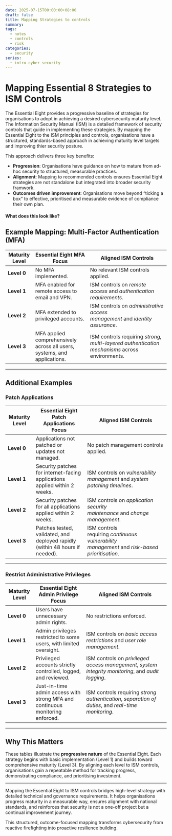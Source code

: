 ```yaml
---
date: 2025-07-15T00:00:00+08:00
draft: false
title: Mapping Strategies to controls
summary:
tags:
  - notes
  - controls
  - risk
categories:
  - security
series:
  - intro-cyber-security
---
```


# Mapping Essential 8 Strategies to ISM Controls

The Essential Eight provides a progressive baseline of strategies for organisations to adopt in achieving a desired cybersecurity maturity level. The Information Security Manual (ISM) is a detailed framework of security controls that guide in implementing these strategies.  By mapping the Essential Eight to the ISM principles and controls, organisations have a structured, standards-based approach in achieving maturity level targets and improving thier security posture.  

This approach delivers three key benefits:

- **Progression**: Organisations have guidance on how to mature from ad-hoc security to structured, measurable practices.
- **Alignment**: Mapping to recommended controls ensures Essential Eight strategies are not standalone but integrated into broader security framwork.
- **Outcomes driven improvement**: Organisations move beyond “ticking a box” to effective, prioritised and measurable evidence of compliance their own plan.

#### What does this look like?


## Example Mapping: Multi-Factor Authentication (MFA)

|**Maturity Level**|**Essential Eight MFA Focus**|**Aligned ISM Controls**|
|---|---|---|
|**Level 0**|No MFA implemented.|No relevant ISM controls applied.|
|**Level 1**|MFA enabled for remote access to email and VPN.|ISM controls on _remote access_ and _authentication requirements_.|
|**Level 2**|MFA extended to privileged accounts.|ISM controls on _administrative access management_ and _identity assurance_.|
|**Level 3**|MFA applied comprehensively across all users, systems, and applications.|ISM controls requiring _strong, multi-layered authentication mechanisms_ across environments.|

---

## Additional Examples

### Patch Applications

|**Maturity Level**|**Essential Eight Patch Applications Focus**|**Aligned ISM Controls**|
|---|---|---|
|**Level 0**|Applications not patched or updates not managed.|No patch management controls applied.|
|**Level 1**|Security patches for internet-facing applications applied within 2 weeks.|ISM controls on _vulnerability management_ and _system patching timelines_.|
|**Level 2**|Security patches for all applications applied within 2 weeks.|ISM controls on _application security maintenance_ and _change management_.|
|**Level 3**|Patches tested, validated, and deployed rapidly (within 48 hours if needed).|ISM controls requiring _continuous vulnerability management_ and _risk-based prioritisation_.|

---

### Restrict Administrative Privileges

|**Maturity Level**|**Essential Eight Admin Privilege Focus**|**Aligned ISM Controls**|
|---|---|---|
|**Level 0**|Users have unnecessary admin rights.|No restrictions enforced.|
|**Level 1**|Admin privileges restricted to some users, with limited oversight.|ISM controls on _basic access restrictions_ and _user role management_.|
|**Level 2**|Privileged accounts strictly controlled, logged, and reviewed.|ISM controls on _privileged access management_, _system integrity monitoring_, and _audit logging_.|
|**Level 3**|Just-in-time admin access with strong MFA and continuous monitoring enforced.|ISM controls requiring _strong authentication_, _separation of duties_, and _real-time monitoring_.|

---

## Why This Matters

These tables illustrate the **progressive nature** of the Essential Eight. Each strategy begins with basic implementation (Level 1) and builds toward comprehensive maturity (Level 3). By aligning each level to ISM controls, organisations gain a repeatable method for tracking progress, demonstrating compliance, and prioritising investment.

---

Mapping the Essential Eight to ISM controls bridges high-level strategy with detailed technical and governance requirements. It helps organisations progress maturity in a measurable way, ensures alignment with national standards, and reinforces that security is not a one-off project but a continual improvement journey.

This structured, outcome-focused mapping transforms cybersecurity from reactive firefighting into proactive resilience building.

